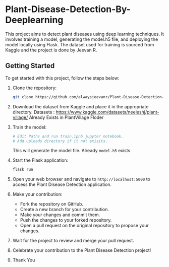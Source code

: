 # Plant-Disease-Detection-By-Deeplearning

This project aims to detect plant diseases using deep learning techniques. It involves training a model, generating the model.h5 file, and deploying the model locally using Flask. The dataset used for training is sourced from Kaggle and the project is done by Jeevan R.

## Getting Started

To get started with this project, follow the steps below:

1. Clone the repository:

    ```bash
    git clone https://github.com/alwaysjeevanr/Plant-Disease-Detection-By-Deeplearning.git
    ```

2. Download the dataset from Kaggle and place it in the appropriate directory.
    Datasets : https://www.kaggle.com/datasets/neeleshj/plant-village/
    Already Exists in PlantVillage Floder

3. Train the model:

    ```bash
    # Edit Paths and run train.ipnb jupyter notebook.
    # Add uploads directory if it not exisits.
    ```

    This will generate the model file.
    Already `model.h5` exists

4. Start the Flask application:

    ```bash
    flask run
    ```

5. Open your web browser and navigate to `http://localhost:5000` to access the Plant Disease Detection application.

6. Make your contribution:

    - Fork the repository on GitHub.
    - Create a new branch for your contribution.
    - Make your changes and commit them.
    - Push the changes to your forked repository.
    - Open a pull request on the original repository to propose your changes.

7. Wait for the project to review and merge your pull request.

8. Celebrate your contribution to the Plant Disease Detection project!

9. Thank You
